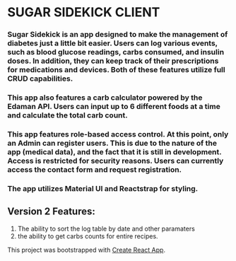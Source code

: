 # SUGAR SIDEKICK CLIENT

### Sugar Sidekick is an app designed to make the management of diabetes just a little bit easier. Users can log various events, such as blood glucose readings, carbs consumed, and insulin doses. In addition, they can keep track of their prescriptions for medications and devices. Both of these features utilize full CRUD capabilities.

### This app also features a carb calculator powered by the Edaman API. Users can input up to 6 different foods at a time and calculate the total carb count.

### This app features role-based access control. At this point, only an Admin can register users. This is due to the nature of the app (medical data), and the fact that it is still in development. Access is restricted for security reasons. Users can currently access the contact form and request registration.

### The app utilizes Material UI and Reactstrap for styling.


## Version 2 Features: 
1. The ability to sort the log table by date and other paramaters
2. the ability to get carbs counts for entire recipes. 





This project was bootstrapped with [Create React App](https://github.com/facebook/create-react-app).

